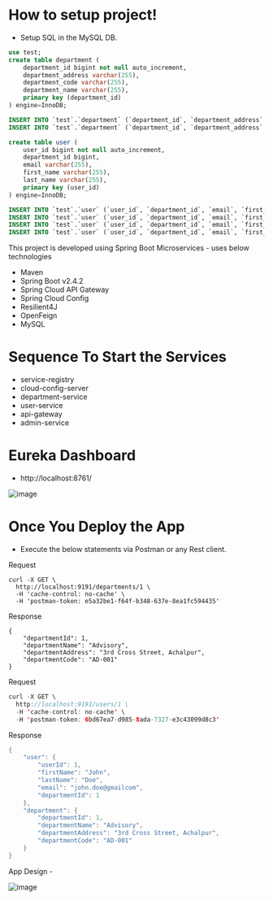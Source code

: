 # How to setup project!

- Setup SQL in the MySQL DB.

```sql
use test;
create table department (
	department_id bigint not null auto_increment,
	department_address varchar(255),
	department_code varchar(255),
	department_name varchar(255),
	primary key (department_id)
) engine=InnoDB;

INSERT INTO `test`.`department` (`department_id`, `department_address`, `department_code`, `department_name`) VALUES ('1', '3rd Cross Street, Achalpur', 'AD-001', 'Advisory');
INSERT INTO `test`.`department` (`department_id`, `department_address`, `department_code`, `department_name`) VALUES ('2', '2nd West Street, Wood, Achalpur', 'TX-001', 'Tax');

create table user (
	user_id bigint not null auto_increment,
	department_id bigint,
	email varchar(255),
	first_name varchar(255),
	last_name varchar(255),
	primary key (user_id)
) engine=InnoDB;

INSERT INTO `test`.`user` (`user_id`, `department_id`, `email`, `first_name`, `last_name`) VALUES ('1', '1', 'john.doe@gmailcom', 'John', 'Doe');
INSERT INTO `test`.`user` (`user_id`, `department_id`, `email`, `first_name`, `last_name`) VALUES ('2', '1', 'pradnya.satpute@gmail.com', 'Pradnya', 'Satpute');
INSERT INTO `test`.`user` (`user_id`, `department_id`, `email`, `first_name`, `last_name`) VALUES ('3', '2', 'neha.parate@gmail.com', 'Neha', 'Parate');
INSERT INTO `test`.`user` (`user_id`, `department_id`, `email`, `first_name`, `last_name`) VALUES ('4', '2', 'harshita.dekate@gmail.com', 'Harshita', 'Dekate');
```

This project is developed using Spring Boot Microservices - uses below technologies

- Maven
- Spring Boot v2.4.2
- Spring Cloud API Gateway
- Spring Cloud Config
- Resilient4J
- OpenFeign
- MySQL

# Sequence To Start the Services

- service-registry
- cloud-config-server
- department-service
- user-service
- api-gateway
- admin-service


# Eureka Dashboard

- http://localhost:8761/

![image](https://user-images.githubusercontent.com/54174687/118023993-cc9b2100-b37b-11eb-9840-ffb7a2f3ebfa.png)



# Once You Deploy the App

- Execute the below statements via Postman or any Rest client.

Request

```curl
curl -X GET \
  http://localhost:9191/departments/1 \
  -H 'cache-control: no-cache' \
  -H 'postman-token: e5a32be1-f64f-b348-637e-8ea1fc594435'
```
Response

```
{
    "departmentId": 1,
    "departmentName": "Advisory",
    "departmentAddress": "3rd Cross Street, Achalpur",
    "departmentCode": "AD-001"
}
```

Request

```java
curl -X GET \
  http://localhost:9191/users/1 \
  -H 'cache-control: no-cache' \
  -H 'postman-token: 6bd67ea7-d985-8ada-7327-e3c43099d8c3'
```

Response

```java
{
    "user": {
        "userId": 1,
        "firstName": "John",
        "lastName": "Doe",
        "email": "john.doe@gmailcom",
        "departmentId": 1
    },
    "department": {
        "departmentId": 1,
        "departmentName": "Advisory",
        "departmentAddress": "3rd Cross Street, Achalpur",
        "departmentCode": "AD-001"
    }
}
```

App Design - 

![image](https://user-images.githubusercontent.com/54174687/118023124-ca849280-b37a-11eb-80db-11ba7107940a.png)

